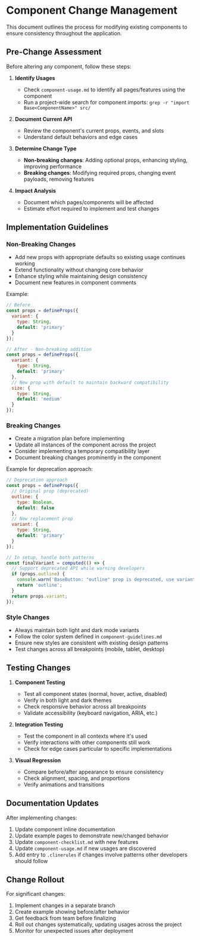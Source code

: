 # Component Change Management

This document outlines the process for modifying existing components to ensure consistency throughout the application.

## Pre-Change Assessment

Before altering any component, follow these steps:

1. **Identify Usages**
   - Check `component-usage.md` to identify all pages/features using the component
   - Run a project-wide search for component imports: `grep -r "import Base<ComponentName>" src/`

2. **Document Current API**
   - Review the component's current props, events, and slots
   - Understand default behaviors and edge cases

3. **Determine Change Type**
   - **Non-breaking changes**: Adding optional props, enhancing styling, improving performance
   - **Breaking changes**: Modifying required props, changing event payloads, removing features

4. **Impact Analysis**
   - Document which pages/components will be affected
   - Estimate effort required to implement and test changes

## Implementation Guidelines

### Non-Breaking Changes

- Add new props with appropriate defaults so existing usage continues working
- Extend functionality without changing core behavior
- Enhance styling while maintaining design consistency
- Document new features in component comments

Example:
```javascript
// Before
const props = defineProps({
  variant: {
    type: String,
    default: 'primary'
  }
});

// After - Non-breaking addition
const props = defineProps({
  variant: {
    type: String,
    default: 'primary'
  },
  // New prop with default to maintain backward compatibility
  size: {
    type: String,
    default: 'medium'
  }
});
```

### Breaking Changes

- Create a migration plan before implementing
- Update all instances of the component across the project
- Consider implementing a temporary compatibility layer
- Document breaking changes prominently in the component

Example for deprecation approach:
```javascript
// Deprecation approach
const props = defineProps({
  // Original prop (deprecated)
  outline: {
    type: Boolean,
    default: false
  },
  // New replacement prop
  variant: {
    type: String,
    default: 'primary'
  }
});

// In setup, handle both patterns
const finalVariant = computed(() => {
  // Support deprecated API while warning developers
  if (props.outline) {
    console.warn('BaseButton: "outline" prop is deprecated, use variant="outline" instead');
    return 'outline';
  }
  return props.variant;
});
```

### Style Changes

- Always maintain both light and dark mode variants
- Follow the color system defined in `component-guidelines.md`
- Ensure new styles are consistent with existing design patterns
- Test changes across all breakpoints (mobile, tablet, desktop)

## Testing Changes

1. **Component Testing**
   - Test all component states (normal, hover, active, disabled)
   - Verify in both light and dark themes
   - Check responsive behavior across all breakpoints
   - Validate accessibility (keyboard navigation, ARIA, etc.)

2. **Integration Testing**
   - Test the component in all contexts where it's used
   - Verify interactions with other components still work
   - Check for edge cases particular to specific implementations

3. **Visual Regression**
   - Compare before/after appearance to ensure consistency
   - Check alignment, spacing, and proportions
   - Verify animations and transitions

## Documentation Updates

After implementing changes:

1. Update component inline documentation
2. Update example pages to demonstrate new/changed behavior
3. Update `component-checklist.md` with new features
4. Update `component-usage.md` if new usages are discovered
5. Add entry to `.clinerules` if changes involve patterns other developers should follow

## Change Rollout

For significant changes:

1. Implement changes in a separate branch
2. Create example showing before/after behavior
3. Get feedback from team before finalizing
4. Roll out changes systematically, updating usages across the project
5. Monitor for unexpected issues after deployment
